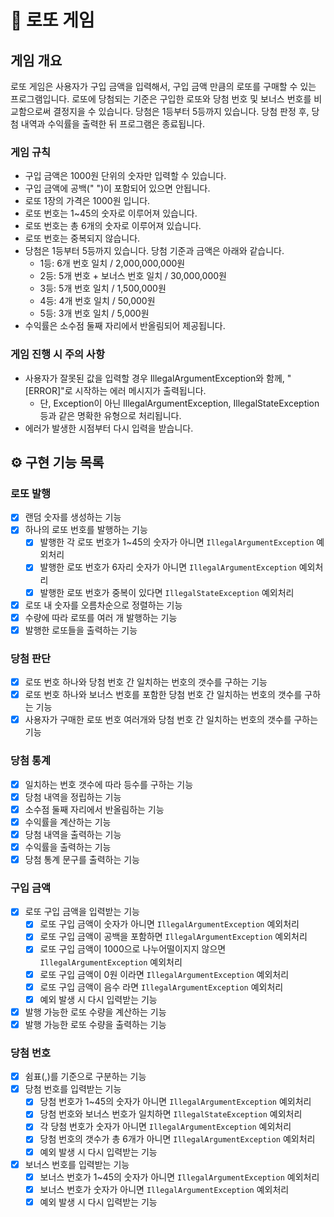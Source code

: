 # 💸  로또 게임
## 게임 개요
로또 게임은 사용자가 구입 금액을 입력해서, 구입 금액 만큼의 로또를 구매할 수 있는 프로그램입니다. 
로또에 당첨되는 기준은 구입한 로또와 당첨 번호 및 보너스 번호를 비교함으로써 결정지을 수 있습니다.
당첨은 1등부터 5등까지 있습니다. 당첨 판정 후, 당첨 내역과 수익률을 출력한 뒤 프로그램은 종료됩니다.

### 게임 규칙
- 구입 금액은 1000원 단위의 숫자만 입력할 수 있습니다.
- 구입 금액에 공백(" ")이 포함되어 있으면 안됩니다.
- 로또 1장의 가격은 1000원 입니다.
- 로또 번호는 1~45의 숫자로 이루어져 있습니다.
- 로또 번호는 총 6개의 숫자로 이루어져 있습니다.
- 로또 번호는 중복되지 않습니다.
- 당첨은 1등부터 5등까지 있습니다. 당첨 기준과 금액은 아래와 같습니다.
  - 1등: 6개 번호 일치 / 2,000,000,000원
  - 2등: 5개 번호 + 보너스 번호 일치 / 30,000,000원
  - 3등: 5개 번호 일치 / 1,500,000원
  - 4등: 4개 번호 일치 / 50,000원
  - 5등: 3개 번호 일치 / 5,000원
- 수익률은 소수점 둘째 자리에서 반올림되어 제공됩니다.

### 게임 진행 시 주의 사항
- 사용자가 잘못된 값을 입력할 경우 IllegalArgumentException와 함께, "[ERROR]"로 시작하는 에러 메시지가 출력됩니다.
  - 단, Exception이 아닌 IllegalArgumentException, IllegalStateException 등과 같은 명확한 유형으로 처리됩니다.
- 에러가 발생한 시점부터 다시 입력을 받습니다.


## ⚙️ 구현 기능 목록

### 로또 발행
- [x] 랜덤 숫자를 생성하는 기능
- [x] 하나의 로또 번호를 발행하는 기능
  - [x] 발행한 각 로또 번호가 1~45의 숫자가 아니면 `IllegalArgumentException` 예외처리 
  - [x] 발행한 로또 번호가 6자리 숫자가 아니면 `IllegalArgumentException` 예외처리
  - [x] 발행한 로또 번호가 중복이 있다면 `IllegalStateException` 예외처리
- [x] 로또 내 숫자를 오름차순으로 정렬하는 기능
- [x] 수량에 따라 로또를 여러 개 발행하는 기능
- [x] 발행한 로또들을 출력하는 기능

### 당첨 판단
- [x] 로또 번호 하나와 당첨 번호 간 일치하는 번호의 갯수를 구하는 기능
- [x] 로또 번호 하나와 보너스 번호를 포함한 당첨 번호 간 일치하는 번호의 갯수를 구하는 기능
- [x] 사용자가 구매한 로또 번호 여러개와 당첨 번호 간 일치하는 번호의 갯수를 구하는 기능

### 당첨 통계
- [x] 일치하는 번호 갯수에 따라 등수를 구하는 기능
- [x] 당첨 내역을 정립하는 기능
- [x] 소수점 둘째 자리에서 반올림하는 기능
- [x] 수익률을 계산하는 기능
- [x] 당첨 내역을 출력하는 기능
- [x] 수익률을 출력하는 기능
- [x] 당첨 통계 문구를 출력하는 기능

### 구입 금액
- [x] 로또 구입 금액을 입력받는 기능
  - [x] 로또 구입 금액이 숫자가 아니면 `IllegalArgumentException` 예외처리
  - [x] 로또 구입 금액이 공백을 포함하면 `IllegalArgumentException` 예외처리
  - [x] 로또 구입 금액이 1000으로 나누어떨이지지 않으면 `IllegalArgumentException` 예외처리
  - [x] 로또 구입 금액이 0원 이라면 `IllegalArgumentException` 예외처리
  - [x] 로또 구입 금액이 음수 라면 `IllegalArgumentException` 예외처리
  - [x] 예외 발생 시 다시 입력받는 기능
- [x] 발행 가능한 로또 수량을 계산하는 기능
- [x] 발행 가능한 로또 수량을 출력하는 기능

### 당첨 번호
- [x] 쉼표(,)를 기준으로 구분하는 기능
- [x] 당첨 번호를 입력받는 기능
  - [x] 당첨 번호가 1~45의 숫자가 아니면 `IllegalArgumentException` 예외처리
  - [x] 당첨 번호와 보너스 번호가 일치하면 `IllegalStateException` 예외처리
  - [x] 각 당첨 번호가 숫자가 아니면 `IllegalArgumentException` 예외처리
  - [x] 당첨 번호의 갯수가 총 6개가 아니면 `IllegalArgumentException` 예외처리
  - [x] 예외 발생 시 다시 입력받는 기능
- [x] 보너스 번호를 입력받는 기능
  - [x] 보너스 번호가 1~45의 숫자가 아니면 `IllegalArgumentException` 예외처리
  - [x] 보너스 번호가 숫자가 아니면 `IllegalArgumentException` 예외처리
  - [x] 예외 발생 시 다시 입력받는 기능